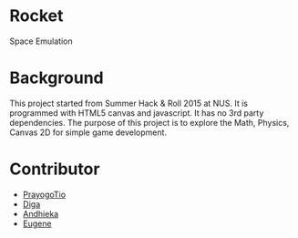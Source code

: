 # Rocket
Space Emulation

# Background
This project started from Summer Hack & Roll 2015 at NUS.
It is programmed with HTML5 canvas and javascript. It has no 3rd party dependencies.
The purpose of this project is to explore the Math, Physics, Canvas 2D for simple game development.

# Contributor

- [PrayogoTio](https://github.com/prajogotio) 
- [Diga](https://github.com/digawp)
- [Andhieka](https://github.com/andhieka)
- [Eugene](https://github.com/9gix/)
